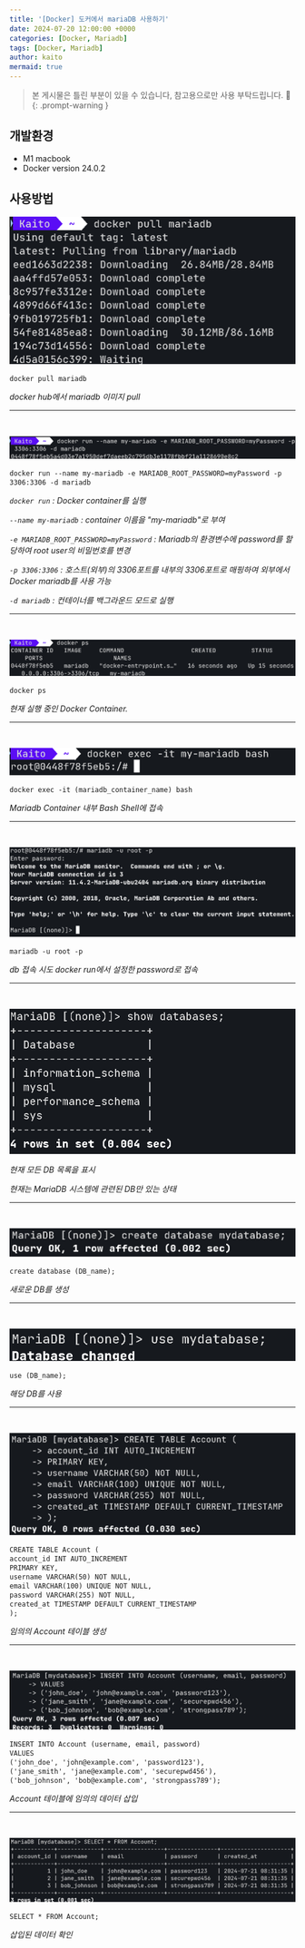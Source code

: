 ```yaml
---
title: '[Docker] 도커에서 mariaDB 사용하기'
date: 2024-07-20 12:00:00 +0000
categories: [Docker, Mariadb]
tags: [Docker, Mariadb]
author: kaito
mermaid: true
---
```


> 본 게시물은 틀린 부분이 있을 수 있습니다, 참고용으로만 사용 부탁드립니다. 🥹
{: .prompt-warning }

## 개발환경
* M1 macbook
* Docker version 24.0.2

## 사용방법

![1_docker_pull](/assets/img/dev/2024-07-20/1_docker_pull.png)

```
docker pull mariadb
```

_docker hub에서 mariadb 이미지 pull_

---
<br>

![2_docker_run](/assets/img/dev/2024-07-20/2_docker_run.png)

```
docker run --name my-mariadb -e MARIADB_ROOT_PASSWORD=myPassword -p 3306:3306 -d mariadb
```

_`docker run` : Docker container를 실행_

_`--name my-mariadb` : container 이름을 "my-mariadb"로 부여_

_`-e MARIADB_ROOT_PASSWORD=myPassword` : Mariadb의 환경변수에 password를 할당하여 root user의 비밀번호를 변경_

_`-p 3306:3306` : 호스트(외부)의 3306포트를 내부의 3306포트로 매핑하여 외부에서 Docker mariadb를 사용 가능_

_`-d mariadb` : 컨테이너를 백그라운드 모드로 실행_

---
<br>

![3_docker_ps](/assets/img/dev/2024-07-20/3_docker_ps.png)

```
docker ps
```

_현재 실행 중인 Docker Container._

---
<br>

![4_docker_exec](/assets/img/dev/2024-07-20/4_docker_exec.png)

```
docker exec -it (mariadb_container_name) bash
```

_Mariadb Container 내부 Bash Shell에 접속_

---
<br>

![5_mariadb](/assets/img/dev/2024-07-20/5_mariadb.png)

```
mariadb -u root -p
```

_db 접속 시도 docker run에서 설정한 password로 접속_

---
<br>

![6_show_db](/assets/img/dev/2024-07-20/6_show_db.png)

_현재 모든 DB 목록을 표시_

_현재는 MariaDB 시스템에 관련된 DB만 있는 상태_

---
<br>

![7_create_db](/assets/img/dev/2024-07-20/7_create_db.png)

```
create database (DB_name);
```

_새로운 DB를 생성_

---
<br>

![8_use_db](/assets/img/dev/2024-07-20/8_use_db.png)

```
use (DB_name);
```

_해당 DB를 사용_

---
<br>

![9_create_table](/assets/img/dev/2024-07-20/9_create_table.png)

```
CREATE TABLE Account (
account_id INT AUTO_INCREMENT
PRIMARY KEY,
username VARCHAR(50) NOT NULL,
email VARCHAR(100) UNIQUE NOT NULL,
password VARCHAR(255) NOT NULL,
created_at TIMESTAMP DEFAULT CURRENT_TIMESTAMP
);
```

_임의의 Account 테이블 생성_

---
<br>

![10_insert_db](/assets/img/dev/2024-07-20/10_insert_db.png)

```
INSERT INTO Account (username, email, password)
VALUES
('john_doe', 'john@example.com', 'password123'),
('jane_smith', 'jane@example.com', 'securepwd456'),
('bob_johnson', 'bob@example.com', 'strongpass789');
```

_Account 테이블에 임의의 데이터 삽입_

---
<br>

![11_select_db](/assets/img/dev/2024-07-20/11_select_db.png)

```
SELECT * FROM Account;
```

_삽입된 데이터 확인_
